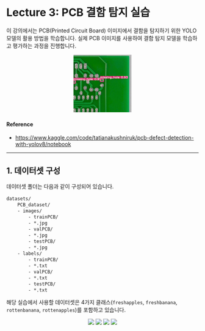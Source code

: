 # Lecture 3: PCB 결함 탐지 실습

이 강의에서는 PCB(Printed Circuit Board) 이미지에서 결함을 탐지하기 위한 YOLO 모델의 활용 방법을 학습합니다. 실제 PCB 이미지를 사용하여 결함 탐지 모델을 학습하고 평가하는 과정을 진행합니다.
<center><img src="image/ex1.png" width=30%></center>

#### Reference
- https://www.kaggle.com/code/tatianakushniruk/pcb-defect-detection-with-yolov8/notebook

---

## 1. 데이터셋 구성

데이터셋 폴더는 다음과 같이 구성되어 있습니다.

```
datasets/
	PCB_dataset/
	- images/
		- trainPCB/
		- *.jpg
		- valPCB/
		- *.jpg
		- testPCB/
		- *.jpg
	- labels/
		- trainPCB/
		- *.txt
		- valPCB/
		- *.txt
		- testPCB/
		- *.txt	
```

해당 실습에서 사용할 데이터셋은 4가지 클래스(`freshapples`, `freshbanana`, `rottenbanana`, `rottenapples`)를 포함하고 있습니다.

<center>
<img src="image/Screen Shot 2018-06-07 at 2.22.39 PM.png" width=20%>
<img src="image/Screen Shot 2018-06-08 at 5.07.18 PM.png" width=20%>
<img src="image/Screen Shot 2018-06-12 at 8.47.41 PM.png" width=20%>
<img src="image/Screen Shot 2018-06-12 at 9.38.04 PM.png" width=20%>
</center>
